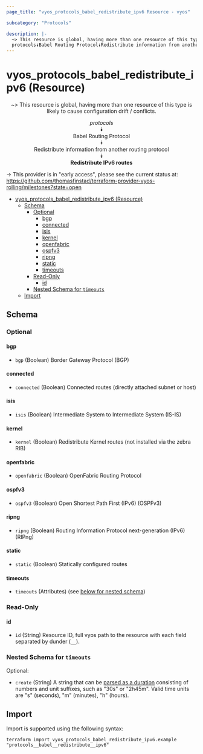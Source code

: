 ```yaml
---
page_title: "vyos_protocols_babel_redistribute_ipv6 Resource - vyos"

subcategory: "Protocols"

description: |-
  ~> This resource is global, having more than one resource of this type is likely to cause configuration drift / conflicts.
  protocols⯯Babel Routing Protocol⯯Redistribute information from another routing protocol⯯Redistribute IPv6 routes
---
```


# vyos_protocols_babel_redistribute_ipv6 (Resource)
<center>

~> This resource is global, having more than one resource of this type is likely to cause configuration drift / conflicts.

*protocols*  
⯯  
Babel Routing Protocol  
⯯  
Redistribute information from another routing protocol  
⯯  
**Redistribute IPv6 routes**


</center>

-> This provider is in "early access", please see the current status at: https://github.com/thomasfinstad/terraform-provider-vyos-rolling/milestones?state=open

<!--TOC-->

- [vyos_protocols_babel_redistribute_ipv6 (Resource)](#vyos_protocols_babel_redistribute_ipv6-resource)
  - [Schema](#schema)
    - [Optional](#optional)
      - [bgp](#bgp)
      - [connected](#connected)
      - [isis](#isis)
      - [kernel](#kernel)
      - [openfabric](#openfabric)
      - [ospfv3](#ospfv3)
      - [ripng](#ripng)
      - [static](#static)
      - [timeouts](#timeouts)
    - [Read-Only](#read-only)
      - [id](#id)
    - [Nested Schema for `timeouts`](#nested-schema-for-timeouts)
  - [Import](#import)

<!--TOC-->

<!-- schema generated by tfplugindocs -->
## Schema

### Optional

#### bgp
- `bgp` (Boolean) Border Gateway Protocol (BGP)
#### connected
- `connected` (Boolean) Connected routes (directly attached subnet or host)
#### isis
- `isis` (Boolean) Intermediate System to Intermediate System (IS-IS)
#### kernel
- `kernel` (Boolean) Redistribute Kernel routes (not installed via the zebra RIB)
#### openfabric
- `openfabric` (Boolean) OpenFabric Routing Protocol
#### ospfv3
- `ospfv3` (Boolean) Open Shortest Path First (IPv6) (OSPFv3)
#### ripng
- `ripng` (Boolean) Routing Information Protocol next-generation (IPv6) (RIPng)
#### static
- `static` (Boolean) Statically configured routes
#### timeouts
- `timeouts` (Attributes) (see [below for nested schema](#nestedatt--timeouts))

### Read-Only

#### id
- `id` (String) Resource ID, full vyos path to the resource with each field separated by dunder (`__`).

<a id="nestedatt--timeouts"></a>
### Nested Schema for `timeouts`

Optional:

- `create` (String) A string that can be [parsed as a duration](https://pkg.go.dev/time#ParseDuration) consisting of numbers and unit suffixes, such as &#34;30s&#34; or &#34;2h45m&#34;. Valid time units are &#34;s&#34; (seconds), &#34;m&#34; (minutes), &#34;h&#34; (hours).

## Import

Import is supported using the following syntax:

```shell
terraform import vyos_protocols_babel_redistribute_ipv6.example "protocols__babel__redistribute__ipv6"
```

